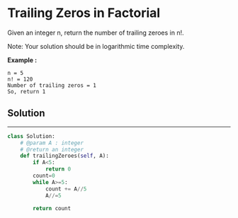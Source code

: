 <h1>Trailing Zeros in Factorial</h1>

<p>
Given an integer n, return the number of trailing zeroes in n!.

Note: Your solution should be in logarithmic time complexity.
</p>

<p>
<b>Example :</b>
<br>

    n = 5
    n! = 120 
    Number of trailing zeros = 1
    So, return 1
</p>

<h2>Solution</h2>

***

```python
class Solution:
    # @param A : integer
    # @return an integer
    def trailingZeroes(self, A):
        if A<5:
            return 0
        count=0
        while A>=5:
            count += A//5
            A//=5
            
        return count
```